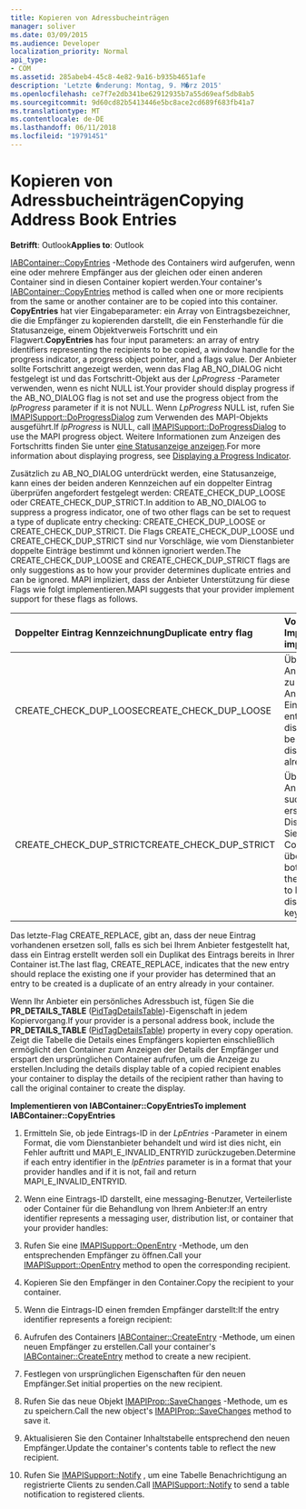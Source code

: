 ```yaml
---
title: Kopieren von Adressbucheinträgen
manager: soliver
ms.date: 03/09/2015
ms.audience: Developer
localization_priority: Normal
api_type:
- COM
ms.assetid: 285abeb4-45c8-4e82-9a16-b935b4651afe
description: 'Letzte �nderung: Montag, 9. M�rz 2015'
ms.openlocfilehash: ce7f7e2db341be62912935b7a55d69eaf5db8ab5
ms.sourcegitcommit: 9d60cd82b5413446e5bc8ace2cd689f683fb41a7
ms.translationtype: MT
ms.contentlocale: de-DE
ms.lasthandoff: 06/11/2018
ms.locfileid: "19791451"
---
```

# <a name="copying-address-book-entries"></a><span data-ttu-id="15866-103">Kopieren von Adressbucheinträgen</span><span class="sxs-lookup"><span data-stu-id="15866-103">Copying Address Book Entries</span></span>

  
  
<span data-ttu-id="15866-104">**Betrifft**: Outlook</span><span class="sxs-lookup"><span data-stu-id="15866-104">**Applies to**: Outlook</span></span> 
  
<span data-ttu-id="15866-105">[IABContainer::CopyEntries](iabcontainer-copyentries.md) -Methode des Containers wird aufgerufen, wenn eine oder mehrere Empfänger aus der gleichen oder einen anderen Container sind in diesen Container kopiert werden.</span><span class="sxs-lookup"><span data-stu-id="15866-105">Your container's [IABContainer::CopyEntries](iabcontainer-copyentries.md) method is called when one or more recipients from the same or another container are to be copied into this container.</span></span> <span data-ttu-id="15866-106">**CopyEntries** hat vier Eingabeparameter: ein Array von Eintragsbezeichner, die die Empfänger zu kopierenden darstellt, die ein Fensterhandle für die Statusanzeige, einem Objektverweis Fortschritt und ein Flagwert.</span><span class="sxs-lookup"><span data-stu-id="15866-106">**CopyEntries** has four input parameters: an array of entry identifiers representing the recipients to be copied, a window handle for the progress indicator, a progress object pointer, and a flags value.</span></span> <span data-ttu-id="15866-107">Der Anbieter sollte Fortschritt angezeigt werden, wenn das Flag AB_NO_DIALOG nicht festgelegt ist und das Fortschritt-Objekt aus der _LpProgress_ -Parameter verwenden, wenn es nicht NULL ist.</span><span class="sxs-lookup"><span data-stu-id="15866-107">Your provider should display progress if the AB_NO_DIALOG flag is not set and use the progress object from the  _lpProgress_ parameter if it is not NULL.</span></span> <span data-ttu-id="15866-108">Wenn _LpProgress_ NULL ist, rufen Sie [IMAPISupport::DoProgressDialog](imapisupport-doprogressdialog.md) zum Verwenden des MAPI-Objekts ausgeführt.</span><span class="sxs-lookup"><span data-stu-id="15866-108">If  _lpProgress_ is NULL, call [IMAPISupport::DoProgressDialog](imapisupport-doprogressdialog.md) to use the MAPI progress object.</span></span> <span data-ttu-id="15866-109">Weitere Informationen zum Anzeigen des Fortschritts finden Sie unter [eine Statusanzeige anzeigen](mapi-progress-indicators.md).</span><span class="sxs-lookup"><span data-stu-id="15866-109">For more information about displaying progress, see [Displaying a Progress Indicator](mapi-progress-indicators.md).</span></span>
  
<span data-ttu-id="15866-110">Zusätzlich zu AB_NO_DIALOG unterdrückt werden, eine Statusanzeige, kann eines der beiden anderen Kennzeichen auf ein doppelter Eintrag überprüfen angefordert festgelegt werden: CREATE_CHECK_DUP_LOOSE oder CREATE_CHECK_DUP_STRICT.</span><span class="sxs-lookup"><span data-stu-id="15866-110">In addition to AB_NO_DIALOG to suppress a progress indicator, one of two other flags can be set to request a type of duplicate entry checking: CREATE_CHECK_DUP_LOOSE or CREATE_CHECK_DUP_STRICT.</span></span> <span data-ttu-id="15866-111">Die Flags CREATE_CHECK_DUP_LOOSE und CREATE_CHECK_DUP_STRICT sind nur Vorschläge, wie vom Dienstanbieter doppelte Einträge bestimmt und können ignoriert werden.</span><span class="sxs-lookup"><span data-stu-id="15866-111">The CREATE_CHECK_DUP_LOOSE and CREATE_CHECK_DUP_STRICT flags are only suggestions as to how your provider determines duplicate entries and can be ignored.</span></span> <span data-ttu-id="15866-112">MAPI impliziert, dass der Anbieter Unterstützung für diese Flags wie folgt implementieren.</span><span class="sxs-lookup"><span data-stu-id="15866-112">MAPI suggests that your provider implement support for these flags as follows.</span></span>
  
|<span data-ttu-id="15866-113">**Doppelter Eintrag Kennzeichnung**</span><span class="sxs-lookup"><span data-stu-id="15866-113">**Duplicate entry flag**</span></span>|<span data-ttu-id="15866-114">**Vorgeschlagene Implementierung**</span><span class="sxs-lookup"><span data-stu-id="15866-114">**Suggested implementation**</span></span>|
|:-----|:-----|
|<span data-ttu-id="15866-115">CREATE_CHECK_DUP_LOOSE</span><span class="sxs-lookup"><span data-stu-id="15866-115">CREATE_CHECK_DUP_LOOSE</span></span>  <br/> |<span data-ttu-id="15866-116">Überprüfen Sie, ob der Anzeigename in den Eintrag zu erstellenden den Anzeigenamen eines Eintrags bereits im Container entspricht.</span><span class="sxs-lookup"><span data-stu-id="15866-116">Check if the display name in the entry to be created matches the display name of an entry already in the container.</span></span>  <br/> |
|<span data-ttu-id="15866-117">CREATE_CHECK_DUP_STRICT</span><span class="sxs-lookup"><span data-stu-id="15866-117">CREATE_CHECK_DUP_STRICT</span></span>  <br/> |<span data-ttu-id="15866-118">Überprüfen Sie, ob den Anzeigenamen und die suchen-Taste in den Eintrag erstellt werden mit dem Display Name, und suchen Sie Key eines Eintrags Container übereinstimmen.</span><span class="sxs-lookup"><span data-stu-id="15866-118">Check if both the display name and the search key in the entry to be created match the display name and search key of a container entry.</span></span>  <br/> |
   
<span data-ttu-id="15866-119">Das letzte-Flag CREATE_REPLACE, gibt an, dass der neue Eintrag vorhandenen ersetzen soll, falls es sich bei Ihrem Anbieter festgestellt hat, dass ein Eintrag erstellt werden soll ein Duplikat des Eintrags bereits in Ihrer Container ist.</span><span class="sxs-lookup"><span data-stu-id="15866-119">The last flag, CREATE_REPLACE, indicates that the new entry should replace the existing one if your provider has determined that an entry to be created is a duplicate of an entry already in your container.</span></span> 
  
<span data-ttu-id="15866-120">Wenn Ihr Anbieter ein persönliches Adressbuch ist, fügen Sie die **PR_DETAILS_TABLE** ([PidTagDetailsTable](pidtagdetailstable-canonical-property.md))-Eigenschaft in jedem Kopiervorgang.</span><span class="sxs-lookup"><span data-stu-id="15866-120">If your provider is a personal address book, include the **PR_DETAILS_TABLE** ([PidTagDetailsTable](pidtagdetailstable-canonical-property.md)) property in every copy operation.</span></span> <span data-ttu-id="15866-121">Zeigt die Tabelle die Details eines Empfängers kopierten einschließlich ermöglicht den Container zum Anzeigen der Details der Empfänger und erspart den ursprünglichen Container aufrufen, um die Anzeige zu erstellen.</span><span class="sxs-lookup"><span data-stu-id="15866-121">Including the details display table of a copied recipient enables your container to display the details of the recipient rather than having to call the original container to create the display.</span></span>
  
 <span data-ttu-id="15866-122">**Implementieren von IABContainer::CopyEntries**</span><span class="sxs-lookup"><span data-stu-id="15866-122">**To implement IABContainer::CopyEntries**</span></span>
  
1. <span data-ttu-id="15866-123">Ermitteln Sie, ob jede Eintrags-ID in der _LpEntries_ -Parameter in einem Format, die vom Dienstanbieter behandelt und wird ist dies nicht, ein Fehler auftritt und MAPI_E_INVALID_ENTRYID zurückzugeben.</span><span class="sxs-lookup"><span data-stu-id="15866-123">Determine if each entry identifier in the  _lpEntries_ parameter is in a format that your provider handles and if it is not, fail and return MAPI_E_INVALID_ENTRYID.</span></span> 
    
2. <span data-ttu-id="15866-124">Wenn eine Eintrags-ID darstellt, eine messaging-Benutzer, Verteilerliste oder Container für die Behandlung von Ihrem Anbieter:</span><span class="sxs-lookup"><span data-stu-id="15866-124">If an entry identifier represents a messaging user, distribution list, or container that your provider handles:</span></span>
    
1. <span data-ttu-id="15866-125">Rufen Sie eine [IMAPISupport::OpenEntry](imapisupport-openentry.md) -Methode, um den entsprechenden Empfänger zu öffnen.</span><span class="sxs-lookup"><span data-stu-id="15866-125">Call your [IMAPISupport::OpenEntry](imapisupport-openentry.md) method to open the corresponding recipient.</span></span> 
    
2. <span data-ttu-id="15866-126">Kopieren Sie den Empfänger in den Container.</span><span class="sxs-lookup"><span data-stu-id="15866-126">Copy the recipient to your container.</span></span> 
    
3. <span data-ttu-id="15866-127">Wenn die Eintrags-ID einen fremden Empfänger darstellt:</span><span class="sxs-lookup"><span data-stu-id="15866-127">If the entry identifier represents a foreign recipient:</span></span>
    
1. <span data-ttu-id="15866-128">Aufrufen des Containers [IABContainer::CreateEntry](iabcontainer-createentry.md) -Methode, um einen neuen Empfänger zu erstellen.</span><span class="sxs-lookup"><span data-stu-id="15866-128">Call your container's [IABContainer::CreateEntry](iabcontainer-createentry.md) method to create a new recipient.</span></span> 
    
2. <span data-ttu-id="15866-129">Festlegen von ursprünglichen Eigenschaften für den neuen Empfänger.</span><span class="sxs-lookup"><span data-stu-id="15866-129">Set initial properties on the new recipient.</span></span>
    
4. <span data-ttu-id="15866-130">Rufen Sie das neue Objekt [IMAPIProp::SaveChanges](imapiprop-savechanges.md) -Methode, um es zu speichern.</span><span class="sxs-lookup"><span data-stu-id="15866-130">Call the new object's [IMAPIProp::SaveChanges](imapiprop-savechanges.md) method to save it.</span></span> 
    
5. <span data-ttu-id="15866-131">Aktualisieren Sie den Container Inhaltstabelle entsprechend den neuen Empfänger.</span><span class="sxs-lookup"><span data-stu-id="15866-131">Update the container's contents table to reflect the new recipient.</span></span> 
    
6. <span data-ttu-id="15866-132">Rufen Sie [IMAPISupport::Notify](imapisupport-notify.md) , um eine Tabelle Benachrichtigung an registrierte Clients zu senden.</span><span class="sxs-lookup"><span data-stu-id="15866-132">Call [IMAPISupport::Notify](imapisupport-notify.md) to send a table notification to registered clients.</span></span> 
    


